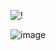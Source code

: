 ![!](https://img.shields.io/badge/dynamic/json?url=https://delectablejuicyembeds.maskduck.repl.co/nvim/716134528409665586?label=neovim)

![image](https://user-images.githubusercontent.com/70831061/230700526-9adbf384-d82e-48ba-8b00-4e3bb421ae69.png)
